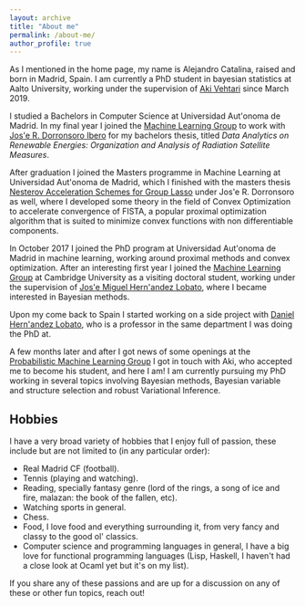 ```yaml
---
layout: archive
title: "About me"
permalink: /about-me/
author_profile: true
---
```


As I mentioned in the home page, my name is Alejandro Catalina, raised and born in Madrid, Spain.
I am currently a PhD student in bayesian statistics at Aalto University, working under the supervision of [Aki Vehtari](https://users.aalto.fi/~ave/) since March 2019.

I studied a Bachelors in Computer Science at Universidad Aut\'onoma de Madrid. In my final year I joined the [Machine Learning Group](http://arantxa.ii.uam.es/~gaa/) to work with [Jos\'e R. Dorronsoro Ibero](https://portalcientifico.uam.es/ipublic/agent-personal/profile/iMarinaID/04-259712) for my bachelors thesis, titled _Data Analytics on Renewable Energies: Organization and Analysis of Radiation Satellite Measures_.

After graduation I joined the Masters programme in Machine Learning at Universidad Aut\'onoma de Madrid, which I finished with the masters thesis [Nesterov Acceleration Schemes for Group Lasso](https://repositorio.uam.es/bitstream/handle/10486/681033/Catalina_Feliu_Alejandro_tfm.pdf?sequence=1) under Jos\'e R. Dorronsoro as well, where I developed some theory in the field of Convex Optimization to accelerate convergence of FISTA, a popular proximal optimization algorithm that is suited to minimize convex functions with non differentiable components.

In October 2017 I joined the PhD program at Universidad Aut\'onoma de Madrid in machine learning, working around proximal methods and convex optimization. 
After an interesting first year I joined the [Machine Learning Group](http://mlg.eng.cam.ac.uk) at Cambridge University as a visiting doctoral student, working under the supervision of [Jos\'e Miguel Hern\'andez Lobato](https://jmhl.org), where I became interested in Bayesian methods. 

Upon my come back to Spain I started working on a side project with [Daniel Hern\'andez Lobato](https://dhnzl.org), who is a professor in the same department I was doing the PhD at. 
<!-- In this project we developed a spike and slab model for multiclass classification using expectation propagation for inference, of which an abstract (work in progress) was accepted at the BISP (Bayesian Inference in Stochastic Processes) workshop in June 2019. -->

A few months later and after I got news of some openings at the [Probabilistic Machine Learning Group](https://research.cs.aalto.fi/pml/) I got in touch with Aki, who accepted me to become his student, and here I am! 
I am currently pursuing my PhD working in several topics involving Bayesian methods, Bayesian variable and structure selection and robust Variational Inference.

## Hobbies
I have a very broad variety of hobbies that I enjoy full of passion, these include but are not limited to (in any particular order):

  - Real Madrid CF (football).
  - Tennis (playing and watching).
  - Reading, specially fantasy genre (lord of the rings, a song of ice and fire, malazan: the book of the fallen, etc).
  - Watching sports in general.
  - Chess.
  - Food, I love food and everything surrounding it, from very fancy and classy to the good ol' classics.
  - Computer science and programming languages in general, I have a big love for functional programming languages (Lisp, Haskell, I haven't had a close look at Ocaml yet but it's on my list).

If you share any of these passions and are up for a discussion on any of these or other fun topics, reach out!
